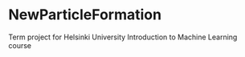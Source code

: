 # NewParticleFormation
Term project for Helsinki University Introduction to Machine Learning course
